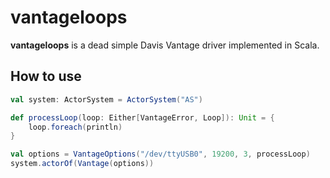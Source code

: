 # vantageloops
**vantageloops** is a dead simple Davis Vantage driver implemented in Scala.


## How to use
```scala
val system: ActorSystem = ActorSystem("AS")

def processLoop(loop: Either[VantageError, Loop]): Unit = {
    loop.foreach(println)
}

val options = VantageOptions("/dev/ttyUSB0", 19200, 3, processLoop)
system.actorOf(Vantage(options))
```
